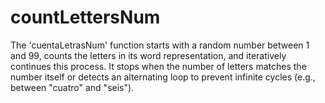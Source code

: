 # countLettersNum
The 'cuentaLetrasNum' function starts with a random number between 1 and 99, counts the letters in its word representation, and iteratively continues this process. It stops when the number of letters matches the number itself or detects an alternating loop to prevent infinite cycles (e.g., between "cuatro" and "seis").
